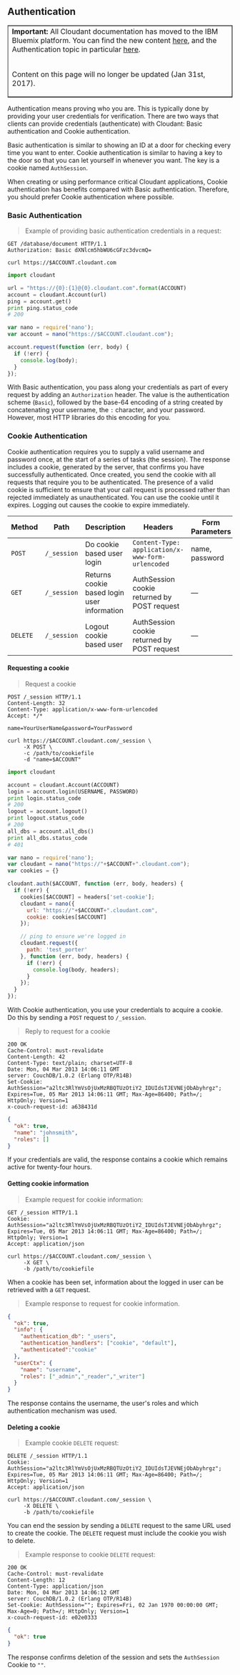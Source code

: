 ## Authentication

<table border='1'>
<tr>
<td><b>Important:</b> All Cloudant documentation has moved to the IBM Bluemix platform.
You can find the new content
<a href="https://console.ng.bluemix.net/docs/services/Cloudant/index.html">here</a>,
and the Authentication topic in particular
<a href="https://console.ng.bluemix.net/docs/services/Cloudant/api/authentication.html">here</a>.
<br/><br/>
<p>Content on this page will no longer be updated (Jan 31st, 2017).</p>
</td>
</tr>
</table>

Authentication means proving who you are.
This is typically done by providing your user credentials for verification.
There are two ways that clients can provide credentials (authenticate)
with Cloudant: Basic authentication and Cookie authentication.

Basic authentication is similar to showing an ID at a door for checking every time you want to enter.
Cookie authentication is similar to having a key to the door so that you can let yourself in whenever you want. The key is a cookie named `AuthSession`.

<aside class="notice" role="complementary" aria-label="cookiesaregood">When creating or using performance critical Cloudant applications,
Cookie authentication has benefits compared with Basic authentication.
Therefore,
you should prefer Cookie authentication where possible.</aside>

### Basic Authentication

> Example of providing basic authentication credentials in a request:

```http
GET /database/document HTTP/1.1
Authorization: Basic dXNlcm5hbWU6cGFzc3dvcmQ=
```

```shell
curl https://$ACCOUNT.cloudant.com
```

```python
import cloudant

url = "https://{0}:{1}@{0}.cloudant.com".format(ACCOUNT)
account = cloudant.Account(url)
ping = account.get()
print ping.status_code
# 200
```

```javascript
var nano = require('nano');
var account = nano("https://$ACCOUNT.cloudant.com");

account.request(function (err, body) {
  if (!err) {
    console.log(body);
  }
});
```

With Basic authentication, you pass along your credentials as part of every request by adding an `Authorization` header. The value is the authentication scheme (`Basic`), followed by the base-64 encoding of a string created by concatenating your username, the `:` character, and your password. However, most HTTP libraries do this encoding for you.

### Cookie Authentication

Cookie authentication requires you to supply a valid username and password once, at the start of a series of tasks (the session). The response includes a cookie, generated by the server, that confirms you have successfully authenticated. Once created, you send the cookie with all requests that require you to be authenticated. The presence of a valid cookie is sufficient to ensure that your call request is processed rather than rejected immediately as unauthenticated. You can use the cookie until it expires. Logging out causes the cookie to expire immediately.

Method | Path | Description | Headers | Form Parameters
-------|------|-------------|---------|----------------------
`POST` | `/_session` | Do cookie based user login | `Content-Type: application/x-www-form-urlencoded` | name, password
`GET` | `/_session` | Returns cookie based login user information | AuthSession cookie returned by POST request | —
`DELETE` | `/_session` | Logout cookie based user | AuthSession cookie returned by POST request | —

<div></div>

#### Requesting a cookie

> Request a cookie

```http
POST /_session HTTP/1.1
Content-Length: 32
Content-Type: application/x-www-form-urlencoded
Accept: */*

name=YourUserName&password=YourPassword
```

```shell
curl https://$ACCOUNT.cloudant.com/_session \
     -X POST \
     -c /path/to/cookiefile
     -d "name=$ACCOUNT"
```

```python
import cloudant

account = cloudant.Account(ACCOUNT)
login = account.login(USERNAME, PASSWORD)
print login.status_code
# 200
logout = account.logout()
print logout.status_code
# 200
all_dbs = account.all_dbs()
print all_dbs.status_code
# 401
```

```javascript
var nano = require('nano');
var cloudant = nano("https://"+$ACCOUNT+".cloudant.com");
var cookies = {}

cloudant.auth($ACCOUNT, function (err, body, headers) {
  if (!err) {
    cookies[$ACCOUNT] = headers['set-cookie'];
    cloudant = nano({
      url: "https://"+$ACCOUNT+".cloudant.com",
      cookie: cookies[$ACCOUNT] 
    });

    // ping to ensure we're logged in
    cloudant.request({
      path: 'test_porter'
    }, function (err, body, headers) {
      if (!err) {
        console.log(body, headers);
      }
    }); 
  }
});
```

With Cookie authentication, you use your credentials to acquire a cookie.
Do this by sending a `POST` request to `/_session`.

<div></div>

> Reply to request for a cookie

```
200 OK
Cache-Control: must-revalidate
Content-Length: 42
Content-Type: text/plain; charset=UTF-8
Date: Mon, 04 Mar 2013 14:06:11 GMT
server: CouchDB/1.0.2 (Erlang OTP/R14B)
Set-Cookie: AuthSession="a2ltc3RlYmVsOjUxMzRBQTUzOtiY2_IDUIdsTJEVNEjObAbyhrgz"; Expires=Tue, 05 Mar 2013 14:06:11 GMT; Max-Age=86400; Path=/; HttpOnly; Version=1
x-couch-request-id: a638431d
```

```json
{
  "ok": true,
  "name": "johnsmith",
  "roles": []
}
```

If your credentials are valid, the response contains a cookie which remains active for twenty-four hours.

<div></div>

#### Getting cookie information

> Example request for cookie information:

```http
GET /_session HTTP/1.1
Cookie: AuthSession="a2ltc3RlYmVsOjUxMzRBQTUzOtiY2_IDUIdsTJEVNEjObAbyhrgz"; Expires=Tue, 05 Mar 2013 14:06:11 GMT; Max-Age=86400; Path=/; HttpOnly; Version=1
Accept: application/json
```

```shell
curl https://$ACCOUNT.cloudant.com/_session \
     -X GET \
     -b /path/to/cookiefile
```

When a cookie has been set, information about the logged in user can be retrieved with a `GET` request.

<div> </div>

> Example response to request for cookie information.

```json
{
  "ok": true,
  "info": {
    "authentication_db": "_users",
    "authentication_handlers": ["cookie", "default"],
    "authenticated":"cookie"
  },
  "userCtx": {
    "name": "username",
    "roles": ["_admin","_reader","_writer"]
  }
}
```

The response contains the username, the user's roles and which authentication mechanism was used.

<div></div>

#### Deleting a cookie

> Example cookie `DELETE` request:

```http
DELETE /_session HTTP/1.1
Cookie: AuthSession="a2ltc3RlYmVsOjUxMzRBQTUzOtiY2_IDUIdsTJEVNEjObAbyhrgz"; Expires=Tue, 05 Mar 2013 14:06:11 GMT; Max-Age=86400; Path=/; HttpOnly; Version=1
Accept: application/json
```

```shell
curl https://$ACCOUNT.cloudant.com/_session \
     -X DELETE \
     -b /path/to/cookiefile
```

You can end the session by sending a `DELETE` request to the same URL used to create the cookie. The `DELETE` request must include the cookie you wish to delete.

<div></div>

> Example response to cookie `DELETE` request:

```
200 OK
Cache-Control: must-revalidate
Content-Length: 12
Content-Type: application/json
Date: Mon, 04 Mar 2013 14:06:12 GMT
server: CouchDB/1.0.2 (Erlang OTP/R14B)
Set-Cookie: AuthSession=""; Expires=Fri, 02 Jan 1970 00:00:00 GMT; Max-Age=0; Path=/; HttpOnly; Version=1
x-couch-request-id: e02e0333
```

```json
{
  "ok": true
}
```

The response confirms deletion of the session and sets the `AuthSession` Cookie to `""`.


